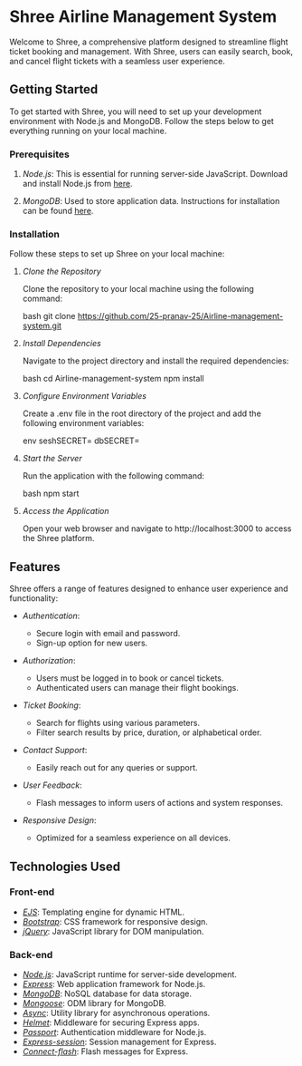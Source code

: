 # Shree Airline Management System

Welcome to Shree, a comprehensive platform designed to streamline flight ticket booking and management. With Shree, users can easily search, book, and cancel flight tickets with a seamless user experience.

## Getting Started

To get started with Shree, you will need to set up your development environment with Node.js and MongoDB. Follow the steps below to get everything running on your local machine.

### Prerequisites

1. *Node.js*: This is essential for running server-side JavaScript. Download and install Node.js from [here](https://nodejs.org/en/download/).

2. *MongoDB*: Used to store application data. Instructions for installation can be found [here](https://docs.mongodb.com/manual/installation/).

### Installation

Follow these steps to set up Shree on your local machine:

1. *Clone the Repository*

   Clone the repository to your local machine using the following command:

   bash
   git clone https://github.com/25-pranav-25/Airline-management-system.git
   

2. *Install Dependencies*

   Navigate to the project directory and install the required dependencies:

   bash
   cd Airline-management-system
   npm install
   

3. *Configure Environment Variables*

   Create a .env file in the root directory of the project and add the following environment variables:

   env
   seshSECRET=<your-session-secret>
   dbSECRET=<your-database-secret>
   

4. *Start the Server*

   Run the application with the following command:

   bash
   npm start
   

5. *Access the Application*

   Open your web browser and navigate to http://localhost:3000 to access the Shree platform.

## Features

Shree offers a range of features designed to enhance user experience and functionality:

- *Authentication*:
  - Secure login with email and password.
  - Sign-up option for new users.

- *Authorization*:
  - Users must be logged in to book or cancel tickets.
  - Authenticated users can manage their flight bookings.

- *Ticket Booking*:
  - Search for flights using various parameters.
  - Filter search results by price, duration, or alphabetical order.

- *Contact Support*:
  - Easily reach out for any queries or support.

- *User Feedback*:
  - Flash messages to inform users of actions and system responses.

- *Responsive Design*:
  - Optimized for a seamless experience on all devices.

## Technologies Used

### Front-end

- *[EJS](http://ejs.co/)*: Templating engine for dynamic HTML.
- *[Bootstrap](https://getbootstrap.com/)*: CSS framework for responsive design.
- *[jQuery](https://jquery.com/)*: JavaScript library for DOM manipulation.

### Back-end

- *[Node.js](https://nodejs.org/en/)*: JavaScript runtime for server-side development.
- *[Express](https://expressjs.com/)*: Web application framework for Node.js.
- *[MongoDB](https://www.mongodb.com/)*: NoSQL database for data storage.
- *[Mongoose](http://mongoosejs.com/)*: ODM library for MongoDB.
- *[Async](http://caolan.github.io/async/)*: Utility library for asynchronous operations.
- *[Helmet](https://helmetjs.github.io/)*: Middleware for securing Express apps.
- *[Passport](http://www.passportjs.org/)*: Authentication middleware for Node.js.
- *[Express-session](https://github.com/expressjs/session#express-session)*: Session management for Express.
- *[Connect-flash](https://github.com/jaredhanson/connect-flash#connect-flash)*: Flash messages for Express.
 
 
